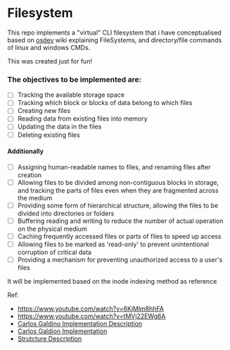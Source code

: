 # Filesystem

This repo implements a "virtual" CLI filesystem that i have conceptualised based on [osdev](https://wiki.osdev.org/File_Systems) wiki explaining FileSystems, and directory/file commands of linux and windows CMDs.

This was created just for fun!

### The objectives to be implemented are:
- [ ] Tracking the available storage space
- [ ] Tracking which block or blocks of data belong to which files
- [ ] Creating new files
- [ ] Reading data from existing files into memory
- [ ] Updating the data in the files
- [ ] Deleting existing files

#### Additionally
- [ ] Assigning human-readable names to files, and renaming files after creation
- [ ] Allowing files to be divided among non-contiguous blocks in storage, and tracking the parts of files even when they are fragmented across the medium
- [ ] Providing some form of hierarchical structure, allowing the files to be divided into directories or folders
- [ ] Buffering reading and writing to reduce the number of actual operation on the physical medium
- [ ] Caching frequently accessed files or parts of files to speed up access
- [ ] Allowing files to be marked as 'read-only' to prevent unintentional corruption of critical data
- [ ] Providing a mechanism for preventing unauthorized access to a user's files

It will be implemented based on the inode indexing method as reference

Ref:
- https://www.youtube.com/watch?v=6KjMlm8hhFA
- https://www.youtube.com/watch?v=tMVj22EWg6A
- [Carlos Galdino Implementation Description](https://blog.carlosgaldino.com/writing-a-file-system-from-scratch-in-rust.html)
- [Carlos Galdion Implementation](https://github.com/carlosgaldino/gotenksfs)
- [Strutcture Description](https://en.wikipedia.org/wiki/Inode#:~:text=The%20inode%20(index%20node)%20is,locations%20of%20the%20object's%20data.)
